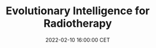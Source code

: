 ---
title: "Evolutionary Intelligence for Radiotherapy"
date: 2022-02-10 16:00:00 CET
categories: meetup 
links:
location: Online
logo: /assets/logo-cwi.png
talks:
- title: "Evolutionary Intelligent Bi-objective Treatment Planning for Prostate HDR Brachytherapy"
  speaker:
    name: "Anton Bouter"
    twitter:
    github:
  abstract: |
    The purpose of this study is to improve upon a recently introduced bi-objective treatment planning method for prostate high-dose-rate (HDR) brachytherapy (BT), both in terms of resulting plan quality and runtime requirements, to the extent that its execution time is clinically acceptable.
    
    Bi-objective treatment planning is done using a state-of-the-art multiobjective evolutionary algorithm, which produces a large number of potential treatment plans with different trade-offs between coverage of the target volumes and sparing organs at risk. A graphics processing unit (GPU) is used for large-scale parallelization of dose calculations and the calculation of the dose-volume (DV) indices of potential treatment plans. Moreover, the objectives of the previously used bi-objective optimization model are modified to produce better results.
    
    We applied the GPU-accelerated bi-objective treatment planning method to a set of 18 patients, resulting in a set containing a few hundred potential treatment plans with different trade-offs for each of these patients. Due to accelerations introduced in this article, results previously achieved after 1 hour are now achieved within 30 seconds of optimization. We found plans satisfying the clinical protocol for 15 of 18 patients, whereas this was the case for only 4 of 18 clinical plans. Higher quality treatment plans are obtained when the accuracy of DV index calculation is increased using more dose calculation points, requiring still no more than 3 minutes of optimization for 100 000 points.
    
    Large sets of high-quality treatment plans that trade-off coverage and sparing are now achievable within 30 seconds, due to the GPU-acceleration of a previously introduced bi-objective treatment planning method for prostate HDR brachytherapy. Higher quality plans can be achieved when optimizing for 3 minutes, which we still consider to be clinically acceptable. This allows for more insightful treatment plan selection in a clinical setting.


- title: "Evolutionary Intelligence for Image Registration"
  speaker:
    name: "Georgios Andreadis & Cedric Rodriguez"
    twitter:
    github:
  abstract: |


---